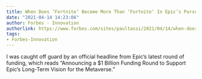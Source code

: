 ```yaml
---
title: When Does ‘Fortnite’ Become More Than ‘Fortnite’ In Epic’s Pursuit Of The Metaverse?
date: "2021-04-14 14:23:06"
author: Forbes - Innovation
authorlink: https://www.forbes.com/sites/paultassi/2021/04/14/when-does-fortnite-become-more-than-fortnite-in-epics-pursuit-of-the-metaverse/
tags:
- Forbes-Innovation
---
```

I was caught off guard by an official headline from Epic’s latest round of funding, which reads “Announcing a $1 Billion Funding Round to Support Epic’s Long-Term Vision for the Metaverse.”